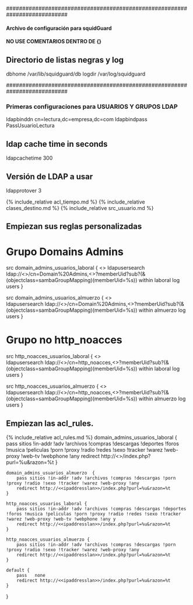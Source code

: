########################################################################### 
#### Archivo de configuración para squidGuard #### 
#### NO USE COMENTARIOS DENTRO DE {}
## Directorio de listas negras y log 
dbhome /var/lib/squidguard/db 
logdir /var/log/squidguard 

########################################################################### 
### Primeras configuraciones para USUARIOS Y GRUPOS LDAP 
ldapbinddn cn=lectura,dc=empresa,dc=com 
ldapbindpass PassUsuarioLectura
## ldap cache time in seconds 
ldapcachetime  300 
## Versión de LDAP a usar 
ldapprotover 3 

{% include_relative acl_tiempo.md %}
{% include_relative clases_destino.md %}
{% include_relative src_usuario.md %}
## Empiezan sus reglas personalizadas 

# Grupo Domains Admins 
src domain_admins_usuarios_laboral { 
    <<redlan>> 
    ldapusersearch ldap://<<serverldap>>/cn=Domain%20Admins,<<basegrupos>>?memberUid?sub?(&(objectclass=sambaGroupMapping)(memberUid=%s)) 
    within  laboral 
    log users 
} 

src domain_admins_usuarios_almuerzo { 
    <<redlan>>  
    ldapusersearch ldap://<<serverldap>>/cn=Domain%20Admins,<<basegrupos>>?memberUid?sub?(&(objectclass=sambaGroupMapping)(memberUid=%s)) 
    within  almuerzo 
    log users 
} 

# Grupo no http_noacces 
src http_noacces_usuarios_laboral { 
    <<redlan>>  
    ldapusersearch ldap://<<serverldap>>/cn=http_noacces,<<basegrupos>>?memberUid?sub?(&(objectclass=sambaGroupMapping)(memberUid=%s)) 
    within  laboral 
    log users 
} 

src http_noacces_usuarios_almuerzo { 
    <<redlan>>  
    ldapusersearch ldap://<<serverldap>>/cn=http_noacces,<<basegrupos>>?memberUid?sub?(&(objectclass=sambaGroupMapping)(memberUid=%s)) 
    within  almuerzo 
    log users 
} 

## Empiezan las acl_rules. 
{% include_relative acl_rules.md %}
domain_admins_usuarios_laboral  { 
        pass sitios !in-addr !adv !archivos !compras !descargas !deportes !foros !musica !peliculas !porn !proxy !radio !redes !sexo !tracker !warez !web-proxy !web-tv !webphone !any
        redirect http://<<ipaddresslan>>/index.php?purl=%u&razon=%t 
    } 
     
    domain_admins_usuarios_almuerzo  { 
        pass sitios !in-addr !adv !archivos !compras !descargas !porn !proxy !radio !sexo !tracker !warez !web-proxy !any  
        redirect http://<<ipaddresslan>>/index.php?purl=%u&razon=%t 
    } 
     
    http_noacces_usuarios_laboral { 
        pass sitios !in-addr !adv !archivos !compras !descargas !deportes !foros !musica !peliculas !porn !proxy !radio !redes !sexo !tracker !warez !web-proxy !web-tv !webphone !any y 
        redirect http://<<ipaddresslan>>/index.php?purl=%u&razon=%t 
    } 

    http_noacces_usuarios_almuerzo { 
        pass sitios !in-addr !adv !archivos !compras !descargas !porn !proxy !radio !sexo !tracker !warez !web-proxy !any 
        redirect http://<<ipaddresslan>>/index.php?purl=%u&razon=%t 
    } 
 
    default { 
        pass   none 
        redirect http://<<ipaddresslan>>/index.php?purl=%u&razon=%t 
    } 
}
